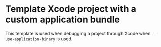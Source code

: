 # Template Xcode project with a custom application bundle

This template is used when debugging a project through Xcode when `--use-application-binary` is used.